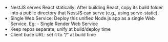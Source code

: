 * NestJS serves React statically: After building React, copy its build folder into a public directory that NestJS can serve (e.g., using serve-static).
* Single Web Service: Deploy this unified Node.js app as a single Web Service. Eg: - Single Render Web Service
* Keep repos separate; unify at build/deploy time
* Client base URL: set it to “/” at build time
